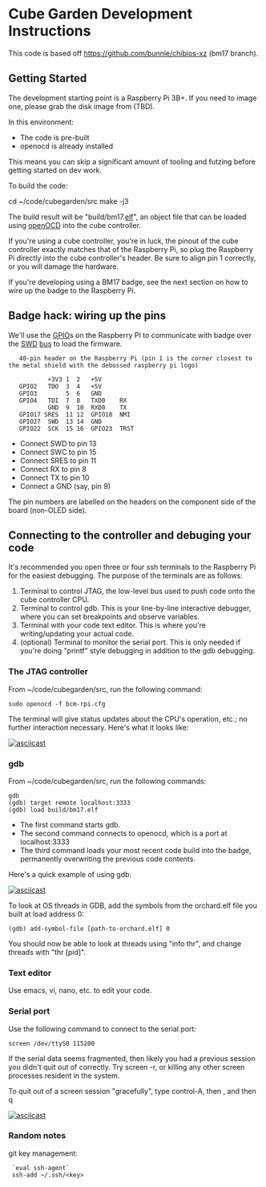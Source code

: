 # Cube Garden Development Instructions
This code is based off https://github.com/bunnie/chibios-xz (bm17 branch).

## Getting Started

The development starting point is a Raspberry Pi 3B+. If you need to image one,
please grab the disk image from (TBD).

In this environment:

* The code is pre-built
* openocd is already installed

This means you can skip a significant amount of tooling and futzing before getting started
on dev work.

To build the code:

  cd ~/code/cubegarden/src
  make -j3

The build result will be "build/bm17.[elf](https://en.wikipedia.org/wiki/Executable_and_Linkable_Format)", an object file that can be
loaded using [openOCD](http://openocd.org/) into the cube controller.

If you're using a cube controller, you're in luck, the pinout of the
cube controller exactly matches that of the Raspberry Pi, so plug the
Raspberry Pi directly into the cube controller's header. Be sure to
align pin 1 correctly, or you will damage the hardware.

If you're developing using a BM17 badge, see the next section on how to
wire up the badge to the Raspberry Pi.

## Badge hack: wiring up the pins

We'll use the [GPIO](https://www.w3schools.com/nodejs/nodejs_raspberrypi_gpio_intro.asp)s on the Raspberry PI to communicate with badge over
the [SWD](https://en.wikipedia.org/wiki/JTAG#Serial_Wire_Debug) [bus](https://en.wikipedia.org/wiki/Bus_(computing)) to load the firmware.

```
   40-pin header on the Raspberry Pi (pin 1 is the corner closest to the metal shield with the debossed raspberry pi logo)

           +3V3 1  2   +5V
   GPIO2   TDO  3  4   +5V
   GPIO3        5  6   GND
   GPIO4   TDI  7  8   TXD0    RX
           GND  9  10  RXD0    TX
   GPIO17 SRES  11 12  GPIO18  NMI
   GPIO27  SWD  13 14  GND
   GPIO22  SCK  15 16  GPIO23  TRST
```

* Connect SWD to pin 13
* Connect SWC to pin 15
* Connect SRES to pin 11
* Connect RX to pin 8
* Connect TX to pin 10
* Connect a GND (say, pin 9)

The pin numbers are labelled on the headers on the component side of the board (non-OLED side).

## Connecting to the controller and debuging your code

It's recommended you open three or four ssh terminals to the Raspberry Pi for the easiest debugging.
The purpose of the terminals are as follows:

1. Terminal to control JTAG, the low-level bus used to push code onto the cube controller CPU.
2. Terminal to control gdb. This is your line-by-line interactive debugger, where you can set
breakpoints and observe variables.
3. Terminal with your code text editor. This is where you're writing/updating your actual code.
4. (optional) Terminal to monitor the serial port. This is only needed if you're doing "printf" style
debugging in addition to the gdb debugging. 

### The JTAG controller

From ~/code/cubegarden/src, run the following command:

    sudo openocd -f bcm-rpi.cfg

The terminal will give status updates about the CPU's operation, etc.; no further interaction necessary. Here's what it looks like:

[![asciicast](https://asciinema.org/a/241414.svg)](https://asciinema.org/a/241414)

### gdb

From ~/code/cubegarden/src, run the following commands:

    gdb
    (gdb) target remote localhost:3333
    (gdb) load build/bm17.elf

* The first command starts gdb.
* The second command connects to openocd, which is a port at localhost:3333
* The third command loads your most recent code build into the badge, permanently overwriting
the previous code contents.

Here's a quick example of using gdb:

[![asciicast](https://asciinema.org/a/241415.svg)](https://asciinema.org/a/241415)

To look at OS threads in GDB, add the symbols from the orchard.elf file you built at load address 0:

    (gdb) add-symbol-file [path-to-orchard.elf] 0

You should now be able to look at threads using "info thr", and change threads with "thr [pid]".

### Text editor

Use emacs, vi, nano, etc. to edit your code.

### Serial port

Use the following command to connect to the serial port:

    screen /dev/ttyS0 115200

If the serial data seems fragmented, then likely you had a previous session you didn't
quit out of correctly. Try screen -r, or killing any other screen processes resident in
the system.

To quit out of a screen session "gracefully", type control-A, then \, and then q

[![asciicast](https://asciinema.org/a/241416.svg)](https://asciinema.org/a/241416)

### Random notes

git key management:

```
 `eval ssh-agent`
 ssh-add ~/.ssh/<key>
```